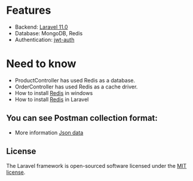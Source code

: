 # Features

- Backend: [Laravel 11.0](https://laravel.com/docs/11.x/installation)
- Database: MongoDB, Redis
- Authentication: [jwt-auth](https://github.com/tymondesigns/jwt-auth)


# Need to know

- ProductController has used Redis as a database.
- OrderController has used Redis as a cache driver.
- How to install [Redis](https://redis.io/docs/latest/operate/oss_and_stack/install/install-redis/install-redis-on-windows/) in windows
- How to install [Redis](https://laravel.com/docs/11.x/redis) in Laravel


## You can see Postman collection format:

- More information [Json data](https://blue-crater-7468.postman.co/workspace/ce242345-1e23-491b-b1f1-438c4271ef44)


## License

The Laravel framework is open-sourced software licensed under the [MIT license](https://opensource.org/licenses/MIT).
